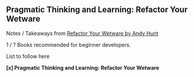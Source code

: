 ## Pragmatic Thinking and Learning: Refactor Your Wetware

Notes / Takeaways from [Refactor Your Wetware by Andy Hunt](https://www.goodreads.com/book/show/3063393-pragmatic-thinking-and-learning)


1 / ? Books recommended for beginner developers.

List to follow here

**[x] Pragmatic Thinking and Learning: Refactor Your Wetware**

